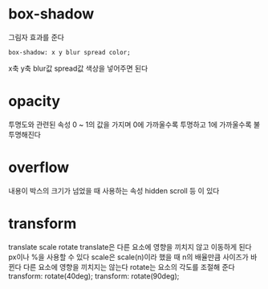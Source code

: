 # box-shadow
그림자 효과를 준다

    box-shadow: x y blur spread color;

x축 y축 blur값 spread값 색상을 넣어주면 된다

# opacity 
투명도와 관련된 속성 
0 ~ 1의 값을 가지며 0에 가까울수록 투명하고 1에 가까울수록 불투명해진다

# overflow
내용이 박스의 크기가 넘었을 때 사용하는 속성
hidden scroll 등 이 있다

# transform
translate scale rotate
translate은 다른 요소에 영향을 끼치지 않고 이동하게 된다 
px이나 %을 사용할 수 있다
scale은 scale(n)이라 했을 때 n의 배율만큼 사이즈가 바뀐다
다른 요소에 영향을 끼치지는 않는다
rotate는 요소의 각도를 조절해 준다 
    transform: rotate(40deg);
    transform: rotate(90deg);
         
